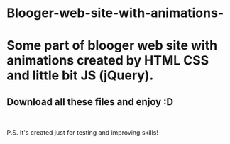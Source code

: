 

# Blooger-web-site-with-animations-
<h1>Some part of blooger web site with animations created by HTML CSS and little bit JS (jQuery).</h1>
<h2>Download all these files and enjoy :D</h2>
<br>
<p>P.S. It's created just for testing and improving skills!<p>
